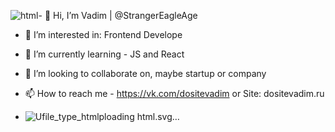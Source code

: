 ![html](https://github.com/StrangerEagleAge/StrangerEagleAge/assets/60423807/81bfd6e4-037f-4d51-b2cd-f95a689e18f1)- 👋 Hi, I’m Vadim | @StrangerEagleAge
- 👀 I’m interested in: Frontend Develope
- 🌱 I’m currently learning - JS and React
- 💞️ I’m looking to collaborate on, maybe startup or company
- 📫 How to reach me - https://vk.com/dositevadim or Site: dositevadim.ru

- ![U<svg xmlns="http://www.w3.org/2000/svg" viewBox="0 0 32 32"><title>file_type_html</title><polygon points="5.902 27.201 3.655 2 28.345 2 26.095 27.197 15.985 30 5.902 27.201" style="fill:#e44f26"/><polygon points="16 27.858 24.17 25.593 26.092 4.061 16 4.061 16 27.858" style="fill:#f1662a"/><polygon points="16 13.407 11.91 13.407 11.628 10.242 16 10.242 16 7.151 15.989 7.151 8.25 7.151 8.324 7.981 9.083 16.498 16 16.498 16 13.407" style="fill:#ebebeb"/><polygon points="16 21.434 15.986 21.438 12.544 20.509 12.324 18.044 10.651 18.044 9.221 18.044 9.654 22.896 15.986 24.654 16 24.65 16 21.434" style="fill:#ebebeb"/><polygon points="15.989 13.407 15.989 16.498 19.795 16.498 19.437 20.507 15.989 21.437 15.989 24.653 22.326 22.896 22.372 22.374 23.098 14.237 23.174 13.407 22.341 13.407 15.989 13.407" style="fill:#fff"/><polygon points="15.989 7.151 15.989 9.071 15.989 10.235 15.989 10.242 23.445 10.242 23.445 10.242 23.455 10.242 23.517 9.548 23.658 7.981 23.732 7.151 15.989 7.151" style="fill:#fff"/></svg>ploading html.svg…]()


<!---
StrangerEagleAge/StrangerEagleAge is a ✨ special ✨ repository because its `README.md` (this file) appears on your GitHub profile.
You can click the Preview link to take a look at your changes.
--->
